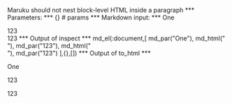 Maruku should not nest block-level HTML inside a paragraph
*** Parameters: ***
{} # params 
*** Markdown input: ***
One
<div></div>123

<div></div>123
*** Output of inspect ***
md_el(:document,[
	md_par("One"),
  md_html("<div></div>"), 
  md_par("123"),
	md_html("<div></div>"),
  md_par("123")
],{},[])
*** Output of to_html ***
<p>One</p>
<div></div>
<p>123</p>
<div></div>
<p>123</p>
